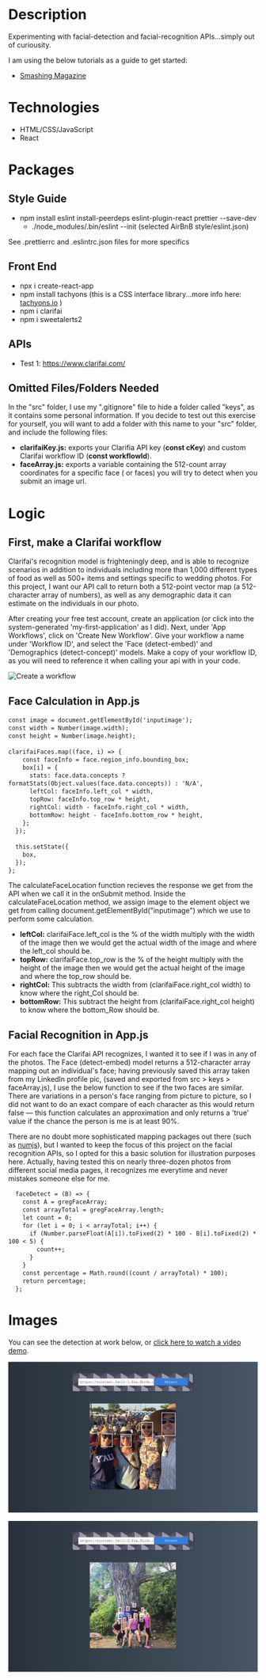 # Description

Experimenting with facial-detection and facial-recognition APIs...simply out of curiousity.

I am using the below tutorials as a guide to get started:

- [Smashing Magazine](https://www.smashingmagazine.com/2020/06/facial-recognition-web-application-react/)

# Technologies

- HTML/CSS/JavaScript
- React

# Packages

## Style Guide

- npm install eslint install-peerdeps eslint-plugin-react prettier --save-dev
  - ./node_modules/.bin/eslint --init (selected AirBnB style/eslint.json)

See .prettierrc and .eslintrc.json files for more specifics

## Front End

- npx i create-react-app
- npm install tachyons (this is a CSS interface library...more info here: [tachyons.io](https://tachyons.io/) )
- npm i clarifai
- npm i sweetalerts2

## APIs

- Test 1: https://www.clarifai.com/

## Omitted Files/Folders Needed

In the "src" folder, I use my ".gitignore" file to hide a folder called "keys", as it contains some personal information. If you decide to test out this exercise for yourself, you will want to add a folder with this name to your "src" folder, and include the following files:

- **clarifaiKey.js:** exports your Clarifia API key (**const cKey**) and custom Clarifai workflow ID (**const workflowId**).
- **faceArray.js:** exports a variable containing the 512-count array coordinates for a specific face ( or faces) you will try to detect when you submit an image url.

# Logic

## First, make a Clarifai workflow

Clarifai's recognition model is frighteningly deep, and is able to recognize scenarios in addition to individuals including more than 1,000 different types of food as well as 500+ items and settings specific to wedding photos. For this project, I want our API call to return both a 512-point vector map (a 512-character array of numbers), as well as any demographic data it can estimate on the individuals in our photo.

After creating your free test account, create an application (or click into the system-generated 'my-first-application' as I did). Next, under 'App Workflows', click on 'Create New Workflow'. Give your workflow a name under 'Workflow ID', and select the 'Face (detect-embed)' and 'Demographics (detect-concept)' models. Make a copy of your workflow ID, as you will need to reference it when calling your api with in your code.

![Create a workflow](/readMe/3.JPG)

## Face Calculation in App.js

```
const image = document.getElementById('inputimage');
const width = Number(image.width);
const height = Number(image.height);

clarifaiFaces.map((face, i) => {
    const faceInfo = face.region_info.bounding_box;
    box[i] = {
      stats: face.data.concepts ? formatStats(Object.values(face.data.concepts)) : 'N/A',
      leftCol: faceInfo.left_col * width,
      topRow: faceInfo.top_row * height,
      rightCol: width - faceInfo.right_col * width,
      bottomRow: height - faceInfo.bottom_row * height,
    };
  });

  this.setState({
    box,
  });
};
```

The calculateFaceLocation function recieves the response we get from the API when we call it in the onSubmit method. Inside the calculateFaceLocation method, we assign image to the element object we get from calling document.getElementById("inputimage") which we use to perform some calculation.

- **leftCol:** clarifaiFace.left_col is the % of the width multiply with the width of the image then we would get the actual width of the image and where the left_col should be.
- **topRow:** clarifaiFace.top_row is the % of the height multiply with the height of the image then we would get the actual height of the image and where the top_row should be.
- **rightCol:** This subtracts the width from (clarifaiFace.right_col width) to know where the right_Col should be.
- **bottomRow:** This subtract the height from (clarifaiFace.right_col height) to know where the bottom_Row should be.

## Facial Recognition in App.js

For each face the Clarifai API recognizes, I wanted it to see if I was in any of the photos. The Face (detect-embed) model returns a 512-character array mapping out an individual's face; having previously saved this array taken from my LinkedIn profile pic, (saved and exported from src > keys > faceArray.js), I use the below function to see if the two faces are similar. There are variations in a person's face ranging from picture to picture, so I did not want to do an exact compare of each character as this would return false — this function calculates an approximation and only returns a 'true' value if the chance the person is me is at least 90%.

There are no doubt more sophisticated mapping packages out there (such as [numjs](https://github.com/nicolaspanel/numjs)), but I wanted to keep the focus of this project on the facial recognition APIs, so I opted for this a basic solution for illustration purposes here. Actually, having tested this on nearly three-dozen photos from different social media pages, it recognizes me everytime and never mistakes someone else for me.

```
  faceDetect = (B) => {
    const A = gregFaceArray;
    const arrayTotal = gregFaceArray.length;
    let count = 0;
    for (let i = 0; i < arrayTotal; i++) {
      if (Number.parseFloat(A[i]).toFixed(2) * 100 - B[i].toFixed(2) * 100 < 5) {
        count++;
      }
    }
    const percentage = Math.round((count / arrayTotal) * 100);
    return percentage;
  };
```

# Images

You can see the detection at work below, or [click here to watch a video demo](https://www.youtube.com/watch?v=NqeQZmqkXho&list=PLM2GdNHvfSCHPHRWbFlOst-EK8K4wkv5f&index=6).

![Squad at Jazz Fest](readMe/1.JPG)

![Squad on hike in Colorado](readMe/2.JPG)
